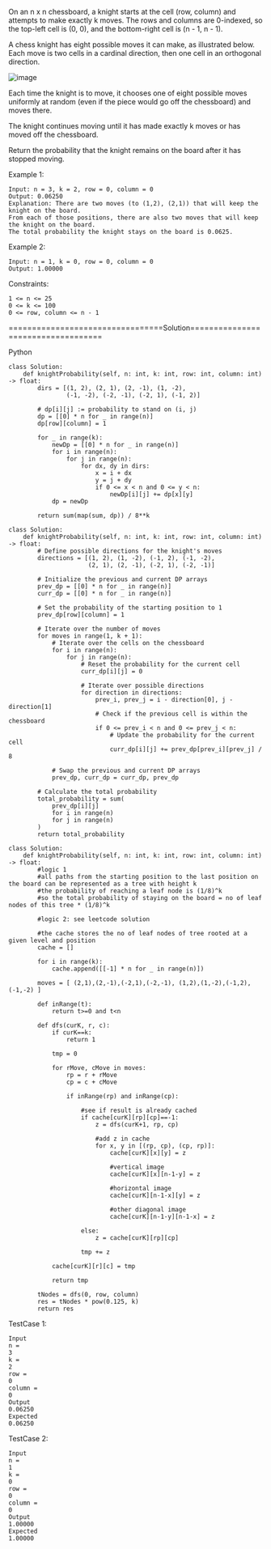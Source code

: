 On an n x n chessboard, a knight starts at the cell (row, column) and attempts to make exactly k moves. 
The rows and columns are 0-indexed, so the top-left cell is (0, 0), and the bottom-right cell is (n - 1, n - 1).

A chess knight has eight possible moves it can make, as illustrated below. Each move is two cells in a cardinal direction, then one cell in an orthogonal direction.

![image](https://github.com/Pughal/leetcode_solutions/assets/22728867/a7b4782b-1bcc-47b1-baeb-3bd776810627)

Each time the knight is to move, it chooses one of eight possible moves uniformly at random (even if the piece would go off the chessboard) and moves there.

The knight continues moving until it has made exactly k moves or has moved off the chessboard.

Return the probability that the knight remains on the board after it has stopped moving.

 

Example 1:
```
Input: n = 3, k = 2, row = 0, column = 0
Output: 0.06250
Explanation: There are two moves (to (1,2), (2,1)) that will keep the knight on the board.
From each of those positions, there are also two moves that will keep the knight on the board.
The total probability the knight stays on the board is 0.0625.
```

Example 2:
```
Input: n = 1, k = 0, row = 0, column = 0
Output: 1.00000
```

Constraints:
```
1 <= n <= 25
0 <= k <= 100
0 <= row, column <= n - 1
```


=================================Solution===================================

Python

```
class Solution:
    def knightProbability(self, n: int, k: int, row: int, column: int) -> float:
        dirs = [(1, 2), (2, 1), (2, -1), (1, -2),
                (-1, -2), (-2, -1), (-2, 1), (-1, 2)]

        # dp[i][j] := probability to stand on (i, j)
        dp = [[0] * n for _ in range(n)]
        dp[row][column] = 1

        for _ in range(k):
            newDp = [[0] * n for _ in range(n)]
            for i in range(n):
                for j in range(n):
                    for dx, dy in dirs:
                        x = i + dx
                        y = j + dy
                        if 0 <= x < n and 0 <= y < n:
                            newDp[i][j] += dp[x][y]
            dp = newDp

        return sum(map(sum, dp)) / 8**k
```

```
class Solution:
    def knightProbability(self, n: int, k: int, row: int, column: int) -> float:
        # Define possible directions for the knight's moves
        directions = [(1, 2), (1, -2), (-1, 2), (-1, -2),
                      (2, 1), (2, -1), (-2, 1), (-2, -1)]

        # Initialize the previous and current DP arrays
        prev_dp = [[0] * n for _ in range(n)]
        curr_dp = [[0] * n for _ in range(n)]

        # Set the probability of the starting position to 1
        prev_dp[row][column] = 1

        # Iterate over the number of moves
        for moves in range(1, k + 1):
            # Iterate over the cells on the chessboard
            for i in range(n):
                for j in range(n):
                    # Reset the probability for the current cell
                    curr_dp[i][j] = 0

                    # Iterate over possible directions
                    for direction in directions:
                        prev_i, prev_j = i - direction[0], j - direction[1]
                        # Check if the previous cell is within the chessboard
                        if 0 <= prev_i < n and 0 <= prev_j < n:
                            # Update the probability for the current cell
                            curr_dp[i][j] += prev_dp[prev_i][prev_j] / 8

            # Swap the previous and current DP arrays
            prev_dp, curr_dp = curr_dp, prev_dp

        # Calculate the total probability
        total_probability = sum(
            prev_dp[i][j]
            for i in range(n)
            for j in range(n)
        )
        return total_probability
```

```
class Solution:
    def knightProbability(self, n: int, k: int, row: int, column: int) -> float:
        #logic 1
        #all paths from the starting position to the last position on the board can be represented as a tree with height k
        #the probability of reaching a leaf node is (1/8)^k
        #so the total probability of staying on the board = no of leaf nodes of this tree * (1/8)^k

        #logic 2: see leetcode solution

    	#the cache stores the no of leaf nodes of tree rooted at a given level and position
        cache = []

        for i in range(k):
            cache.append([[-1] * n for _ in range(n)])
        
        moves = [ (2,1),(2,-1),(-2,1),(-2,-1), (1,2),(1,-2),(-1,2),(-1,-2) ]

        def inRange(t):
            return t>=0 and t<n

        def dfs(curK, r, c):
            if curK==k:
                return 1

            tmp = 0

            for rMove, cMove in moves:
                rp = r + rMove
                cp = c + cMove

                if inRange(rp) and inRange(cp):

                    #see if result is already cached
                    if cache[curK][rp][cp]==-1:
                        z = dfs(curK+1, rp, cp)

                        #add z in cache
                        for x, y in [(rp, cp), (cp, rp)]:
                            cache[curK][x][y] = z

                            #vertical image
                            cache[curK][x][n-1-y] = z

                            #horizontal image
                            cache[curK][n-1-x][y] = z

                            #other diagonal image
                            cache[curK][n-1-y][n-1-x] = z

                    else:
                        z = cache[curK][rp][cp]

                    tmp += z

            cache[curK][r][c] = tmp

            return tmp

        tNodes = dfs(0, row, column)
        res = tNodes * pow(0.125, k)
        return res
```

TestCase 1:
```
Input
n =
3
k =
2
row =
0
column =
0
Output
0.06250
Expected
0.06250
```

TestCase 2:
```
Input
n =
1
k =
0
row =
0
column =
0
Output
1.00000
Expected
1.00000
```
